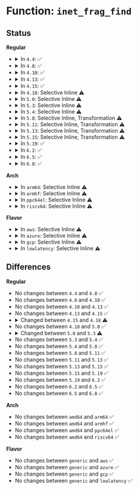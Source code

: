 # Function: <code>inet_frag_find</code>

## Status
<b>Regular</b>
<ul>
<li>
<details>
<summary>In <code>4.4</code>: ✅</summary>

```c
struct inet_frag_queue *inet_frag_find(struct netns_frags *nf, struct inet_frags *f, void *key, unsigned int hash);
```

**Collision:** Unique Global

**Inline:** No

**Transformation:** False

**Instances:**

```
In net/ipv4/inet_fragment.c (ffffffff817a1ee0)
Location: net/ipv4/inet_fragment.c:399
Inline: False
Direct callers:
  - net/ipv4/ip_fragment.c:ip_defrag
  - net/ipv6/reassembly.c:ipv6_frag_rcv
```
**Symbols:**

```
ffffffff817a1ee0-ffffffff817a21a1: inet_frag_find (STB_GLOBAL)
```
</details>
</li>
<li>
<details>
<summary>In <code>4.8</code>: ✅</summary>

```c
struct inet_frag_queue *inet_frag_find(struct netns_frags *nf, struct inet_frags *f, void *key, unsigned int hash);
```

**Collision:** Unique Global

**Inline:** No

**Transformation:** False

**Instances:**

```
In net/ipv4/inet_fragment.c (ffffffff8180fba0)
Location: net/ipv4/inet_fragment.c:391
Inline: False
Direct callers:
  - net/ipv4/ip_fragment.c:ip_defrag
  - net/ipv6/reassembly.c:ipv6_frag_rcv
```
**Symbols:**

```
ffffffff8180fba0-ffffffff8180fe5b: inet_frag_find (STB_GLOBAL)
```
</details>
</li>
<li>
<details>
<summary>In <code>4.10</code>: ✅</summary>

```c
struct inet_frag_queue *inet_frag_find(struct netns_frags *nf, struct inet_frags *f, void *key, unsigned int hash);
```

**Collision:** Unique Global

**Inline:** No

**Transformation:** False

**Instances:**

```
In net/ipv4/inet_fragment.c (ffffffff818410f0)
Location: net/ipv4/inet_fragment.c:391
Inline: False
Direct callers:
  - net/ipv4/ip_fragment.c:ip_defrag
  - net/ipv6/reassembly.c:ipv6_frag_rcv
```
**Symbols:**

```
ffffffff818410f0-ffffffff818413ab: inet_frag_find (STB_GLOBAL)
```
</details>
</li>
<li>
<details>
<summary>In <code>4.13</code>: ✅</summary>

```c
struct inet_frag_queue *inet_frag_find(struct netns_frags *nf, struct inet_frags *f, void *key, unsigned int hash);
```

**Collision:** Unique Global

**Inline:** No

**Transformation:** False

**Instances:**

```
In net/ipv4/inet_fragment.c (ffffffff81862970)
Location: net/ipv4/inet_fragment.c:389
Inline: False
Direct callers:
  - net/ipv4/ip_fragment.c:ip_defrag
  - net/ipv6/reassembly.c:ipv6_frag_rcv
```
**Symbols:**

```
ffffffff81862970-ffffffff81862c12: inet_frag_find (STB_GLOBAL)
```
</details>
</li>
<li>
<details>
<summary>In <code>4.15</code>: ✅</summary>

```c
struct inet_frag_queue *inet_frag_find(struct netns_frags *nf, struct inet_frags *f, void *key, unsigned int hash);
```

**Collision:** Unique Global

**Inline:** No

**Transformation:** False

**Instances:**

```
In net/ipv4/inet_fragment.c (ffffffff818e2aa0)
Location: net/ipv4/inet_fragment.c:392
Inline: False
Direct callers:
  - net/ipv4/ip_fragment.c:ip_defrag
  - net/ipv6/reassembly.c:ipv6_frag_rcv
```
**Symbols:**

```
ffffffff818e2aa0-ffffffff818e2d46: inet_frag_find (STB_GLOBAL)
```
</details>
</li>
<li>
<details>
<summary>In <code>4.18</code>: Selective Inline ⚠️</summary>

```c
struct inet_frag_queue *inet_frag_find(struct netns_frags *nf, void *key);
```

**Collision:** Unique Global

**Inline:** Selective

**Transformation:** False

**Instances:**

```
In net/ipv4/inet_fragment.c (ffffffff81939290)
Location: net/ipv4/inet_fragment.c:200
Inline: True
Direct callers:
  - net/ipv4/ip_fragment.c:ip_defrag
  - net/ipv6/reassembly.c:ipv6_frag_rcv
```
**Symbols:**

```
ffffffff81939290-ffffffff819396a4: inet_frag_find (STB_GLOBAL)
```
</details>
</li>
<li>
<details>
<summary>In <code>5.0</code>: Selective Inline ⚠️</summary>

```c
struct inet_frag_queue *inet_frag_find(struct netns_frags *nf, void *key);
```

**Collision:** Unique Global

**Inline:** Selective

**Transformation:** False

**Instances:**

```
In net/ipv4/inet_fragment.c (ffffffff81968e50)
Location: net/ipv4/inet_fragment.c:206
Inline: True
Direct callers:
  - net/ipv4/ip_fragment.c:ip_defrag
  - net/ipv6/reassembly.c:ipv6_frag_rcv
```
**Symbols:**

```
ffffffff81968e50-ffffffff81969340: inet_frag_find (STB_GLOBAL)
```
</details>
</li>
<li>
<details>
<summary>In <code>5.3</code>: Selective Inline ⚠️</summary>

```c
struct inet_frag_queue *inet_frag_find(struct fqdir *fqdir, void *key);
```

**Collision:** Unique Global

**Inline:** Selective

**Transformation:** False

**Instances:**

```
In net/ipv4/inet_fragment.c (ffffffff819cfd30)
Location: net/ipv4/inet_fragment.c:322
Inline: True
Direct callers:
  - net/ipv4/ip_fragment.c:ip_defrag
  - net/ipv6/reassembly.c:ipv6_frag_rcv
```
**Symbols:**

```
ffffffff819cfd30-ffffffff819cff4f: inet_frag_find (STB_GLOBAL)
```
</details>
</li>
<li>
<details>
<summary>In <code>5.4</code>: Selective Inline ⚠️</summary>

```c
struct inet_frag_queue *inet_frag_find(struct fqdir *fqdir, void *key);
```

**Collision:** Unique Global

**Inline:** Selective

**Transformation:** False

**Instances:**

```
In net/ipv4/inet_fragment.c (ffffffff81a068c0)
Location: net/ipv4/inet_fragment.c:322
Inline: True
Direct callers:
  - net/ipv4/ip_fragment.c:ip_defrag
  - net/ipv6/reassembly.c:ipv6_frag_rcv
```
**Symbols:**

```
ffffffff81a068c0-ffffffff81a06adf: inet_frag_find (STB_GLOBAL)
```
</details>
</li>
<li>
<details>
<summary>In <code>5.8</code>: Selective Inline, Transformation ⚠️</summary>

```c
struct inet_frag_queue *inet_frag_find(struct fqdir *fqdir, void *key);
```

**Collision:** Unique Global

**Inline:** Selective

**Transformation:** True

**Instances:**

```
In net/ipv4/inet_fragment.c (ffffffff81af6300)
Location: net/ipv4/inet_fragment.c:322
Inline: True
Direct callers:
  - net/ipv4/ip_fragment.c:ip_defrag
  - net/ipv6/reassembly.c:ipv6_frag_rcv
```
**Symbols:**

```
ffffffff81af6300-ffffffff81af650e: inet_frag_find.part.0 (STB_LOCAL)
ffffffff81af6510-ffffffff81af653a: inet_frag_find (STB_GLOBAL)
```
</details>
</li>
<li>
<details>
<summary>In <code>5.11</code>: Selective Inline, Transformation ⚠️</summary>

```c
struct inet_frag_queue *inet_frag_find(struct fqdir *fqdir, void *key);
```

**Collision:** Unique Global

**Inline:** Selective

**Transformation:** True

**Instances:**

```
In net/ipv4/inet_fragment.c (ffffffff81b03170)
Location: net/ipv4/inet_fragment.c:353
Inline: True
Direct callers:
  - net/ipv4/ip_fragment.c:ip_defrag
  - net/ipv6/reassembly.c:ipv6_frag_rcv
```
**Symbols:**

```
ffffffff81b03170-ffffffff81b0338b: inet_frag_find.part.0 (STB_LOCAL)
ffffffff81b03390-ffffffff81b033ba: inet_frag_find (STB_GLOBAL)
```
</details>
</li>
<li>
<details>
<summary>In <code>5.13</code>: Selective Inline, Transformation ⚠️</summary>

```c
struct inet_frag_queue *inet_frag_find(struct fqdir *fqdir, void *key);
```

**Collision:** Unique Global

**Inline:** Selective

**Transformation:** True

**Instances:**

```
In net/ipv4/inet_fragment.c (ffffffff81aee920)
Location: net/ipv4/inet_fragment.c:353
Inline: True
Direct callers:
  - net/ipv4/ip_fragment.c:ip_defrag
  - net/ipv6/reassembly.c:ipv6_frag_rcv
```
**Symbols:**

```
ffffffff81aee920-ffffffff81aeebe3: inet_frag_find.part.0 (STB_LOCAL)
ffffffff81aeebf0-ffffffff81aeec1a: inet_frag_find (STB_GLOBAL)
```
</details>
</li>
<li>
<details>
<summary>In <code>5.15</code>: Selective Inline, Transformation ⚠️</summary>

```c
struct inet_frag_queue *inet_frag_find(struct fqdir *fqdir, void *key);
```

**Collision:** Unique Global

**Inline:** Selective

**Transformation:** True

**Instances:**

```
In net/ipv4/inet_fragment.c (ffffffff81baecf0)
Location: net/ipv4/inet_fragment.c:353
Inline: True
Direct callers:
  - net/ipv4/ip_fragment.c:ip_defrag
  - net/ipv6/reassembly.c:ipv6_frag_rcv
```
**Symbols:**

```
ffffffff81baecf0-ffffffff81baefb3: inet_frag_find.part.0 (STB_LOCAL)
ffffffff81baefc0-ffffffff81baefea: inet_frag_find (STB_GLOBAL)
```
</details>
</li>
<li>
<details>
<summary>In <code>5.19</code>: ✅</summary>

```c
struct inet_frag_queue *inet_frag_find(struct fqdir *fqdir, void *key);
```

**Collision:** Unique Global

**Inline:** No

**Transformation:** False

**Instances:**

```
In net/ipv4/inet_fragment.c (ffffffff81d42020)
Location: net/ipv4/inet_fragment.c:353
Inline: False
Direct callers:
  - net/ipv4/ip_fragment.c:ip_defrag
  - net/ipv6/reassembly.c:ipv6_frag_rcv
```
**Symbols:**

```
ffffffff81d42020-ffffffff81d4231b: inet_frag_find (STB_GLOBAL)
```
</details>
</li>
<li>
<details>
<summary>In <code>6.2</code>: ✅</summary>

```c
struct inet_frag_queue *inet_frag_find(struct fqdir *fqdir, void *key);
```

**Collision:** Unique Global

**Inline:** No

**Transformation:** False

**Instances:**

```
In net/ipv4/inet_fragment.c (ffffffff81f0ae60)
Location: net/ipv4/inet_fragment.c:359
Inline: False
Direct callers:
  - net/ipv4/ip_fragment.c:ip_defrag
  - net/ipv6/reassembly.c:ipv6_frag_rcv
```
**Symbols:**

```
ffffffff81f0ae60-ffffffff81f0b15b: inet_frag_find (STB_GLOBAL)
```
</details>
</li>
<li>
<details>
<summary>In <code>6.5</code>: ✅</summary>

```c
struct inet_frag_queue *inet_frag_find(struct fqdir *fqdir, void *key);
```

**Collision:** Unique Global

**Inline:** No

**Transformation:** False

**Instances:**

```
In net/ipv4/inet_fragment.c (ffffffff81f6a9a0)
Location: net/ipv4/inet_fragment.c:359
Inline: False
Direct callers:
  - net/ipv4/ip_fragment.c:ip_defrag
  - net/ipv6/reassembly.c:ipv6_frag_rcv
```
**Symbols:**

```
ffffffff81f6a9a0-ffffffff81f6ad07: inet_frag_find (STB_GLOBAL)
```
</details>
</li>
<li>
<details>
<summary>In <code>6.8</code>: ✅</summary>

```c
struct inet_frag_queue *inet_frag_find(struct fqdir *fqdir, void *key);
```

**Collision:** Unique Global

**Inline:** No

**Transformation:** False

**Instances:**

```
In net/ipv4/inet_fragment.c (ffffffff82031050)
Location: net/ipv4/inet_fragment.c:359
Inline: False
Direct callers:
  - net/ipv4/ip_fragment.c:ip_defrag
  - net/ipv6/reassembly.c:ipv6_frag_rcv
```
**Symbols:**

```
ffffffff82031050-ffffffff820313b7: inet_frag_find (STB_GLOBAL)
```
</details>
</li>
</ul>
<b>Arch</b>
<ul>
<li>
<details>
<summary>In <code>arm64</code>: Selective Inline ⚠️</summary>

```c
struct inet_frag_queue *inet_frag_find(struct fqdir *fqdir, void *key);
```

**Collision:** Unique Global

**Inline:** Selective

**Transformation:** False

**Instances:**

```
In net/ipv4/inet_fragment.c (ffff800010cbf750)
Location: net/ipv4/inet_fragment.c:322
Inline: True
Direct callers:
  - net/ipv4/ip_fragment.c:ip_defrag
  - net/ipv6/reassembly.c:ipv6_frag_rcv
```
**Symbols:**

```
ffff800010cbf750-ffff800010cbf924: inet_frag_find (STB_GLOBAL)
```
</details>
</li>
<li>
<details>
<summary>In <code>armhf</code>: Selective Inline ⚠️</summary>

```c
struct inet_frag_queue *inet_frag_find(struct fqdir *fqdir, void *key);
```

**Collision:** Unique Global

**Inline:** Selective

**Transformation:** False

**Instances:**

```
In net/ipv4/inet_fragment.c (c0dcb110)
Location: net/ipv4/inet_fragment.c:322
Inline: True
Direct callers:
  - net/ipv4/ip_fragment.c:ip_defrag
  - net/ipv6/reassembly.c:ipv6_frag_rcv
```
**Symbols:**

```
c0dcb110-c0dcb2f8: inet_frag_find (STB_GLOBAL)
```
</details>
</li>
<li>
<details>
<summary>In <code>ppc64el</code>: Selective Inline ⚠️</summary>

```c
struct inet_frag_queue *inet_frag_find(struct fqdir *fqdir, void *key);
```

**Collision:** Unique Global

**Inline:** Selective

**Transformation:** False

**Instances:**

```
In net/ipv4/inet_fragment.c (c000000000dda4c0)
Location: net/ipv4/inet_fragment.c:322
Inline: True
Direct callers:
  - net/ipv4/ip_fragment.c:ip_defrag
  - net/ipv6/reassembly.c:ipv6_frag_rcv
```
**Symbols:**

```
c000000000dda4c0-c000000000dda7b4: inet_frag_find (STB_GLOBAL)
```
</details>
</li>
<li>
<details>
<summary>In <code>riscv64</code>: Selective Inline ⚠️</summary>

```c
struct inet_frag_queue *inet_frag_find(struct fqdir *fqdir, void *key);
```

**Collision:** Unique Global

**Inline:** Selective

**Transformation:** False

**Instances:**

```
In net/ipv4/inet_fragment.c (ffffffe000815452)
Location: net/ipv4/inet_fragment.c:322
Inline: True
Direct callers:
  - net/ipv4/ip_fragment.c:ip_defrag
  - net/ipv6/reassembly.c:ipv6_frag_rcv
```
**Symbols:**

```
ffffffe000815452-ffffffe0008155cc: inet_frag_find (STB_GLOBAL)
```
</details>
</li>
</ul>
<b>Flavor</b>
<ul>
<li>
<details>
<summary>In <code>aws</code>: Selective Inline ⚠️</summary>

```c
struct inet_frag_queue *inet_frag_find(struct fqdir *fqdir, void *key);
```

**Collision:** Unique Global

**Inline:** Selective

**Transformation:** False

**Instances:**

```
In net/ipv4/inet_fragment.c (ffffffff819a6660)
Location: net/ipv4/inet_fragment.c:322
Inline: True
Direct callers:
  - net/ipv4/ip_fragment.c:ip_defrag
  - net/ipv6/reassembly.c:ipv6_frag_rcv
```
**Symbols:**

```
ffffffff819a6660-ffffffff819a687f: inet_frag_find (STB_GLOBAL)
```
</details>
</li>
<li>
<details>
<summary>In <code>azure</code>: Selective Inline ⚠️</summary>

```c
struct inet_frag_queue *inet_frag_find(struct fqdir *fqdir, void *key);
```

**Collision:** Unique Global

**Inline:** Selective

**Transformation:** False

**Instances:**

```
In net/ipv4/inet_fragment.c (ffffffff81960120)
Location: net/ipv4/inet_fragment.c:322
Inline: True
Direct callers:
  - net/ipv4/ip_fragment.c:ip_defrag
  - net/ipv6/reassembly.c:ipv6_frag_rcv
```
**Symbols:**

```
ffffffff81960120-ffffffff8196033f: inet_frag_find (STB_GLOBAL)
```
</details>
</li>
<li>
<details>
<summary>In <code>gcp</code>: Selective Inline ⚠️</summary>

```c
struct inet_frag_queue *inet_frag_find(struct fqdir *fqdir, void *key);
```

**Collision:** Unique Global

**Inline:** Selective

**Transformation:** False

**Instances:**

```
In net/ipv4/inet_fragment.c (ffffffff81a10f00)
Location: net/ipv4/inet_fragment.c:322
Inline: True
Direct callers:
  - net/ipv4/ip_fragment.c:ip_defrag
  - net/ipv6/reassembly.c:ipv6_frag_rcv
  - net/ipv6/netfilter/nf_conntrack_reasm.c:nf_ct_frag6_gather
```
**Symbols:**

```
ffffffff81a10f00-ffffffff81a1111f: inet_frag_find (STB_GLOBAL)
```
</details>
</li>
<li>
<details>
<summary>In <code>lowlatency</code>: Selective Inline ⚠️</summary>

```c
struct inet_frag_queue *inet_frag_find(struct fqdir *fqdir, void *key);
```

**Collision:** Unique Global

**Inline:** Selective

**Transformation:** False

**Instances:**

```
In net/ipv4/inet_fragment.c (ffffffff81a1b860)
Location: net/ipv4/inet_fragment.c:322
Inline: True
Direct callers:
  - net/ipv4/ip_fragment.c:ip_defrag
  - net/ipv6/reassembly.c:ipv6_frag_rcv
```
**Symbols:**

```
ffffffff81a1b860-ffffffff81a1ba87: inet_frag_find (STB_GLOBAL)
```
</details>
</li>
</ul>

## Differences
<b>Regular</b>
<ul>
<li>
No changes between <code>4.4</code> and <code>4.8</code> ✅
</li>
<li>
No changes between <code>4.8</code> and <code>4.10</code> ✅
</li>
<li>
No changes between <code>4.10</code> and <code>4.13</code> ✅
</li>
<li>
No changes between <code>4.13</code> and <code>4.15</code> ✅
</li>
<li>
<details>
<summary>Changed between <code>4.15</code> and <code>4.18</code> ⚠️</summary>
<ul>
<li>
<b>Param removed. </b>
<code>struct inet_frags *f</code>
</li>
<li>
<b>Param removed. </b>
<code>unsigned int hash</code>
</li>
<li>
<b>Param reordered. </b>
<code>nf, f, key, hash</code> ➡️ <code>nf, key</code>
</li>
</ul>
</details>
</li>
<li>
No changes between <code>4.18</code> and <code>5.0</code> ✅
</li>
<li>
<details>
<summary>Changed between <code>5.0</code> and <code>5.3</code> ⚠️</summary>
<ul>
<li>
<b>Param added. </b>
<code>struct fqdir *fqdir</code>
</li>
<li>
<b>Param removed. </b>
<code>struct netns_frags *nf</code>
</li>
</ul>
</details>
</li>
<li>
No changes between <code>5.3</code> and <code>5.4</code> ✅
</li>
<li>
No changes between <code>5.4</code> and <code>5.8</code> ✅
</li>
<li>
No changes between <code>5.8</code> and <code>5.11</code> ✅
</li>
<li>
No changes between <code>5.11</code> and <code>5.13</code> ✅
</li>
<li>
No changes between <code>5.13</code> and <code>5.15</code> ✅
</li>
<li>
No changes between <code>5.15</code> and <code>5.19</code> ✅
</li>
<li>
No changes between <code>5.19</code> and <code>6.2</code> ✅
</li>
<li>
No changes between <code>6.2</code> and <code>6.5</code> ✅
</li>
<li>
No changes between <code>6.5</code> and <code>6.8</code> ✅
</li>
</ul>
<b>Arch</b>
<ul>
<li>
No changes between <code>amd64</code> and <code>arm64</code> ✅
</li>
<li>
No changes between <code>amd64</code> and <code>armhf</code> ✅
</li>
<li>
No changes between <code>amd64</code> and <code>ppc64el</code> ✅
</li>
<li>
No changes between <code>amd64</code> and <code>riscv64</code> ✅
</li>
</ul>
<b>Flavor</b>
<ul>
<li>
No changes between <code>generic</code> and <code>aws</code> ✅
</li>
<li>
No changes between <code>generic</code> and <code>azure</code> ✅
</li>
<li>
No changes between <code>generic</code> and <code>gcp</code> ✅
</li>
<li>
No changes between <code>generic</code> and <code>lowlatency</code> ✅
</li>
</ul>
